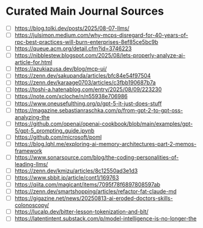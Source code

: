 # Curated Main Journal Sources

- [ ] https://blog.tolki.dev/posts/2025/08-07-llms/
- [ ] https://julsimon.medium.com/why-mcps-disregard-for-40-years-of-rpc-best-practices-will-burn-enterprises-8ef85ce5bc9b
- [ ] https://queue.acm.org/detail.cfm?id=3746223
- [ ] https://nibblestew.blogspot.com/2025/08/lets-properly-analyze-ai-article-for.html
- [ ] https://azukiazusa.dev/blog/mcp-ui/
- [ ] https://zenn.dev/sakupanda/articles/bfc84e54f97504
- [ ] https://zenn.dev/karaage0703/articles/c3fbb190687b7a
- [ ] https://toshi-a.hatenablog.com/entry/2025/08/09/223230
- [ ] https://note.com/xcloche/n/n55938e706986
- [ ] https://www.oneusefulthing.org/p/gpt-5-it-just-does-stuff
- [ ] https://magazine.sebastianraschka.com/p/from-gpt-2-to-gpt-oss-analyzing-the
- [ ] https://github.com/openai/openai-cookbook/blob/main/examples/gpt-5/gpt-5_prompting_guide.ipynb
- [ ] https://github.com/microsoft/poml
- [ ] https://blog.lqhl.me/exploring-ai-memory-architectures-part-2-memos-framework
- [ ] https://www.sonarsource.com/blog/the-coding-personalities-of-leading-llms/
- [ ] https://zenn.dev/kmizu/articles/8c12550ad3e1d3
- [ ] https://www.sbbit.jp/article/cont1/169763
- [ ] https://qiita.com/magicant/items/7095f78f6897808597ab
- [ ] https://zenn.dev/smartshopping/articles/refactor-fat-claude-md
- [ ] https://gigazine.net/news/20250813-ai-eroded-doctors-skills-colonoscopy/
- [ ] https://lucalp.dev/bitter-lesson-tokenization-and-blt/
- [ ] https://latentintent.substack.com/p/model-intelligence-is-no-longer-the
